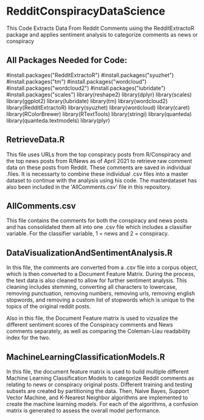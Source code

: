 # RedditConspiracyDataScience
This Code Extracts Data From Reddit Comments using the RedditExtractoR package and applies sentiment analysis to categorize comments as news  or conspiracy

## All Packages Needed for Code: 

#install.packages("RedditExtractoR")
#install.packages("syuzhet")
#install.packages("tm")
#install.packages("wordcloud")
#install.packages("wordcloud2")
#install.packages("lubridate")
#install.packages("scales")
library(reshape2)
library(dplyr)
library(scales)
library(ggplot2)
library(lubridate)
library(tm)
library(wordcloud2)
library(RedditExtractoR)
library(syuzhet)
library(wordcloud)
library(caret)
library(RColorBrewer)
library(RTextTools)
library(stringi)
library(quanteda)
library(quanteda.textmodels)
library(plyr)

## RetrieveData.R

This file uses URLs from the top conspiracy posts from R/Conspiracy and the top news posts from R/News as of April 2021 to retrieve raw comment data on these posts from Reddit. These comments are saved in individual .files. It is necessarty to combine these individual .csv files into a master dataset to continue with the analysis using his code. The masterdataset has also been included in the 'AllComments.csv' file in this repository.

## AllComments.csv

This file contains the comments for both the conspiracy and news posts and has consolidated them all into one .csv file which includes a classifier variable. For the classifier variable, 1 = news and 2 = conspiracy.

## DataVisualizationAndSentimentAnalysis.R

In this file, the comments are converted from a .csv file into a corpus object, which is then converted to a Document Feature Matrix. During the process, the text data is also cleaned to allow for further sentiment analysis. This cleaning includes stemming, converting all characters to lowercase, removing punctuation, removing numbers, removing urls, removing english stopwords, and removing a custom list of stopwords which is unique to the topics of the original reddit posts. 

Also in this file, the Document Feature matrix is used to vizualize the different sentiment scores of the Conspiracy comments and News comments separately, as well as comparing the Coleman-Liau readability index for the two. 

## MachineLearningClassificationModels.R

In this file, the document feature matrix is used to build multiple different Machine Learning Classification Models to categorize Reddit comments as relating to news or conspiracy original posts. Different training and testing subsets are created by partitioning the data. Then, Naive Bayes, Support Vector Machine, and K-Nearest Neighbor algorithms are implemented to create the machine learning models. For each of the algorithms, a confusion matrix is generated to assess the overall model performance. 
